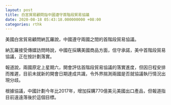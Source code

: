 ```yaml
---
layout: post
title: 白宮貿易顧問指中國遵守首階段貿易協議
date: 2020-08-18 05:43:18.000000000 +08:00
categories: rthk
---
```


美國白宮貿易顧問納瓦羅說，中國遵守兩國之間的首階段貿易協議。

納瓦羅接受傳媒訪問時說，中國在採購美國商品方面，信守承諾，美中首階段貿易協議，正在按計劃落實。

報道說，兩國原定上星期六，開會評估首階段貿易協議的落實進度，但因日程安排而推遲，目前未就新的開會日期達成共識，令外界揣測兩國是否就協議執行情況出現分歧。

根據協議，中國計劃今年比2017年，增加採購770億美元美國出口產品，但報道指目前遠遠落後於這個目標。
